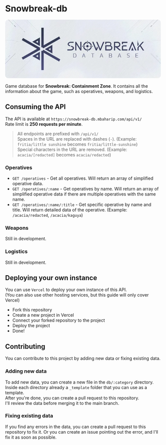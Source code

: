 # Snowbreak-db

<p align="center">
  <img src="public/img/banner.webp" alt="Banner">
</p>

Game database for **Snowbreak: Containment Zone**.
It contains all the information about the game, such as operatives, weapons, and logistics.

## Consuming the API

The API is available at `https://snowbreak-db.mbaharip.com/api/v1/`  
Rate limit is **250 requests per minute**.

> All endpoints are prefixed with `/api/v1/`  
> Spaces in the URL are replaced with dashes (`-`). (Example: `fritia/little sunshine` becomes `fritia/little-sunshine`)  
> Special characters in the URL are removed. (Example: `acacia/[redacted]` becomes `acacia/redacted`)

### Operatives

- `GET /operatives` - Get all operatives. Will return an array of simplified operative data.
- `GET /operatives/:name` - Get operatives by name. Will return an array of simplified operative data if there are multiple operatives with the same name.
- `GET /operatives/:name/:title` - Get specific operative by name and title. Will return detailed data of the operative. (Example: `/acacia/redacted`, `/acacia/kaguya`)

### Weapons

Still in development.

### Logistics

Still in development.

## Deploying your own instance

You can use `Vercel` to deploy your own instance of this API.  
(You can also use other hosting services, but this guide will only cover Vercel)

- Fork this repository
- Create a new project in Vercel
- Connect your forked repository to the project
- Deploy the project
- Done!

## Contributing

You can contribute to this project by adding new data or fixing existing data.

### Adding new data

To add new data, you can create a new file in the `db/:category` directory.  
Inside each directory already a `_template` folder that you can use as a template.  
After you're done, you can create a pull request to this repository.  
I'll review the data before merging it to the main branch.

### Fixing existing data

If you find any errors in the data, you can create a pull request to this repository to fix it.
Or you can create an issue pointing out the error, and I'll fix it as soon as possible.
